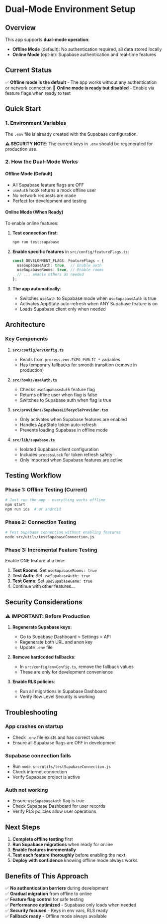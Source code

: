 # Dual-Mode Environment Setup

## Overview
This app supports **dual-mode operation**:
- **Offline Mode** (default): No authentication required, all data stored locally
- **Online Mode** (opt-in): Supabase authentication and real-time features

## Current Status
✅ **Offline mode is the default** - The app works without any authentication or network connection
🔧 **Online mode is ready but disabled** - Enable via feature flags when ready to test

## Quick Start

### 1. Environment Variables
The `.env` file is already created with the Supabase configuration. 

**⚠️ SECURITY NOTE**: The current keys in `.env` should be regenerated for production use.

### 2. How the Dual-Mode Works

#### Offline Mode (Default)
- All Supabase feature flags are OFF
- `useAuth` hook returns a mock offline user
- No network requests are made
- Perfect for development and testing

#### Online Mode (When Ready)
To enable online features:

1. **Test connection first**:
   ```bash
   npm run test:supabase
   ```

2. **Enable specific features** in `src/config/featureFlags.ts`:
   ```typescript
   const DEVELOPMENT_FLAGS: FeatureFlags = {
     useSupabaseAuth: true,  // Enable auth
     useSupabaseRooms: true, // Enable rooms
     // ... enable others as needed
   };
   ```

3. **The app automatically**:
   - Switches `useAuth` to Supabase mode when `useSupabaseAuth` is true
   - Activates AppState auto-refresh when ANY Supabase feature is on
   - Loads Supabase client only when needed

## Architecture

### Key Components

1. **`src/config/envConfig.ts`**
   - Reads from `process.env.EXPO_PUBLIC_*` variables
   - Has temporary fallbacks for smooth transition (remove in production)

2. **`src/hooks/useAuth.ts`**
   - Checks `useSupabaseAuth` feature flag
   - Returns offline user when flag is false
   - Switches to Supabase auth when flag is true

3. **`src/providers/SupabaseLifecycleProvider.tsx`**
   - Only activates when Supabase features are enabled
   - Handles AppState token auto-refresh
   - Prevents loading Supabase in offline mode

4. **`src/lib/supabase.ts`**
   - Isolated Supabase client configuration
   - Includes `processLock` for token refresh safety
   - Only imported when Supabase features are active

## Testing Workflow

### Phase 1: Offline Testing (Current)
```bash
# Just run the app - everything works offline
npm start
npm run ios  # or android
```

### Phase 2: Connection Testing
```bash
# Test Supabase connection without enabling features
node src/utils/testSupabaseConnection.js
```

### Phase 3: Incremental Feature Testing
Enable ONE feature at a time:

1. **Test Rooms**: Set `useSupabaseRooms: true`
2. **Test Auth**: Set `useSupabaseAuth: true`
3. **Test Game**: Set `useSupabaseGame: true`
4. Continue with other features...

## Security Considerations

### ⚠️ IMPORTANT: Before Production

1. **Regenerate Supabase keys**:
   - Go to Supabase Dashboard > Settings > API
   - Regenerate both URL and anon key
   - Update `.env` file

2. **Remove hardcoded fallbacks**:
   - In `src/config/envConfig.ts`, remove the fallback values
   - These are only for development convenience

3. **Enable RLS policies**:
   - Run all migrations in Supabase Dashboard
   - Verify Row Level Security is working

## Troubleshooting

### App crashes on startup
- Check `.env` file exists and has correct values
- Ensure all Supabase flags are OFF in development

### Supabase connection fails
- Run `node src/utils/testSupabaseConnection.js`
- Check internet connection
- Verify Supabase project is active

### Auth not working
- Ensure `useSupabaseAuth` flag is true
- Check Supabase Dashboard for user records
- Verify RLS policies allow user operations

## Next Steps

1. **Complete offline testing** first
2. **Run Supabase migrations** when ready for online
3. **Enable features incrementally** 
4. **Test each feature thoroughly** before enabling the next
5. **Deploy with confidence** knowing offline mode always works

## Benefits of This Approach

✅ **No authentication barriers** during development  
✅ **Gradual migration** from offline to online  
✅ **Feature flag control** for safe testing  
✅ **Performance optimized** - Supabase only loads when needed  
✅ **Security focused** - Keys in env vars, RLS ready  
✅ **Fallback ready** - Offline mode always available